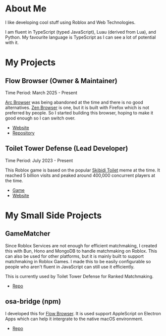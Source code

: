 # About Me

I like developing cool stuff using Roblox and Web Technologies.

I am fluent in TypeScript (typed JavaScript), Luau (derived from Lua), and Python. My favourite language is TypeScript as I can see a lot of potential with it.

# My Projects

## Flow Browser (Owner & Maintainer)

Time Period: March 2025 - Present

[Arc Browser](https://arc.net/) was being abandoned at the time and there is no good alternatives. [Zen Browser](https://zen-browser.app/) is one, but it is built with Firefox which is not preferred by people. So I started building this browser, hoping to make it good enough so I can switch over.

- [Website](https://flow-browser.com/)
- [Repository](https://github.com/MultiboxLabs/flow-browser)

## Toilet Tower Defense (Lead Developer)

Time Period: July 2023 - Present

This Roblox game is based on the popular [Skibidi Toilet](https://en.wikipedia.org/wiki/Skibidi_Toilet) meme at the time. It reached 5 billion visits and peaked around 400,000 concurrent players at the time.

- [Game](https://www.roblox.com/games/13775256536/)
- [Website](https://toilettowerdefense.com/)

# My Small Side Projects

## GameMatcher

Since Roblox Services are not enough for efficient matchmaking, I created this with Bun, Hono and MongoDB to handle matchmaking on Roblox. This can also be used for other platforms, but it is mainly built to support matchmaking in Roblox Games. I made this to be easily configurable so people who aren't fluent in JavaScript can still use it efficiently.

This is currently used by Toilet Tower Defense for Ranked Matchmaking.

- [Repo](https://github.com/iamEvanYT/GameMatcher)

## osa-bridge (npm)

I developed this for [Flow Browser](https://flow-browser.com/). It is used support AppleScript on Electron Apps which can help it intergrate to the native macOS environment.

- [Repo](https://github.com/iamEvanYT/osa-bridge)
